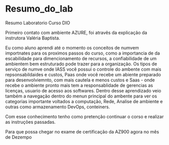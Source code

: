 # Resumo_do_lab
Resumo Laboratorio Curso DIO

Primeiro contato com ambiente AZURE, foi atravês da explicação da instrutora Valéria Baptista.

Eu como aluno aprendi até o momento os conceitos de numvem importnates para os proximos passos do curso, como a importancia de da escabilidade para dimencionamento de recursos, a confiabilidade de um ambientem bem estruturado pode trazer para a organização. Os tipos de serviço de numve onde
IASS você possui o controle do ambente com mais repsonsabildaides e custos, Paas onde você recebe um abiente preparado para desenvolviemnto, com mais cautela e menos custos e Saas - onde recebe o ambiente pronto mais tem a responsablidade de gerencias as licenças, usuario de acesso aos softwares. 
Dentro desse aprendizado veio também a navegação dentro do menun principal do ambente para ver os categorias importante voltados a computação, Rede, Analise de ambiente e outras como armazenamento DevOps, conteiners.

Com esse conhecimento tenho como pretenção continuar o corso e realizar as instruções passadas.

Para que possa chegar no exame de certificação da AZ900 agora no mês de Dezempo
